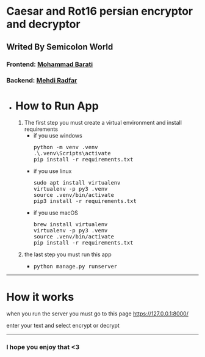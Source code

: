 <div>
    <h1 style="border: none;">Caesar and Rot16 persian encryptor and decryptor</h1>
    <h2>Writed By Semicolon World</h2>
    <h3>Frontend: <a href="https://github.com/mohammadbaratii">Mohammad Barati</a></h3>
    <h3>Backend: <a href="https://github.com/metidotpy">Mehdi Radfar</a></h3>
</div>
<div>
    <ul>
        <li>
            <h1>How to Run App</h1>
            <ol>
                <li>
                    The first step you must create a virtual environment and install requirements
                    <ul>
                        <li>if you use windows</li>
                        <pre>
python -m venv .venv
.\.venv\Scripts\activate
pip install -r requirements.txt</pre>
                        <li>if you use linux</li>
                        <pre>
sudo apt install virtualenv
virtualenv -p py3 .venv
source .venv/bin/activate
pip3 install -r requirements.txt</pre>
                        <li>if you use macOS</li>
                        <pre>
brew install virtualenv
virtualenv -p py3 .venv
source .venv/bin/activate
pip install -r requirements.txt</pre>
                    </ul>
                </li>
            <li>
                the last step you must run this app
                <ul>
                    <li>
<pre>
python manage.py runserver
</pre>
                    </li>
                </ul>
            </li>
            </ol>
        </li>
    </ul>
</div>
<hr>
<div>
<h1>How it works</h1>
<p>when you run the server you must go to this page <a href="https://127.0.0.1:8000/">https://127.0.0.1:8000/</a></p>
<p>enter your text and select encrypt or decrypt</p>
</div>
<div>
<hr>
<h3>I hope you enjoy that <3</h3>
</div>